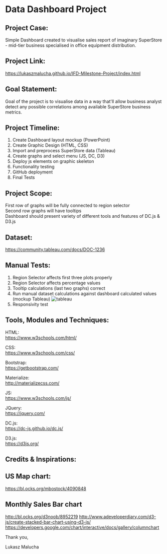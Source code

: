 # Data Dashboard Project

## Project Case:

Simple Dashboard created to visualise sales report of imaginary SuperStore - mid-tier business specialised in office equipment distribution.

## Project Link:

https://lukaszmalucha.github.io/IFD-Milestone-Project/index.html



## Goal Statement:

Goal of the project is to visualise data in a way that'll allow business analyst detect any possible correlations among available SuperStore business metrics. 

## Project Timeline: 

1. Create Dashboard layout mockup (PowerPoint)
2. Create Graphic Design (HTML, CSS)
3. Import and preprocess SuperStore data (Tableau)
4. Create graphs and select menu (JS, DC, D3)
5. Deploy js elements on graphic skeleton
6. Functionality testing
7. GitHub deployment
8. Final Tests


## Project Scope:

First row of graphs will be fully connected to region selector<br>
Second row graphs will have tooltips<br>
Dashboard should present variety of different tools and features of DC.js & D3.js


## Dataset:
https://community.tableau.com/docs/DOC-1236

## Manual Tests:
1. Region Selector affects first three plots properly 
2. Region Selector affects percentage values
3. Tooltip calculations (last two graphs) correct
4. Run manual dataset calculations against dashboard calculated values (mockup Tableau)
![tableau](https://user-images.githubusercontent.com/26208598/38735663-523113ba-3f21-11e8-9721-1a0286dc0700.JPG)
5. Responsivity test


## Tools, Modules and Techniques:

HTML:<br>
https://www.w3schools.com/html/

CSS:<br>
https://www.w3schools.com/css/

Bootstrap:<br>
https://getbootstrap.com/

Materialize:<br>
http://materializecss.com/

JS:<br>
https://www.w3schools.com/js/

JQuery:<br>
https://jquery.com/

DC.js:<br>
https://dc-js.github.io/dc.js/

D3.js:<br>
https://d3js.org/

## Credits & Inspirations:

## US Map chart:
https://bl.ocks.org/mbostock/4090848

## Monthly Sales Bar chart
http://bl.ocks.org/d3noob/8952219
http://www.adeveloperdiary.com/d3-js/create-stacked-bar-chart-using-d3-js/
https://developers.google.com/chart/interactive/docs/gallery/columnchart


Thank you,

Lukasz Malucha